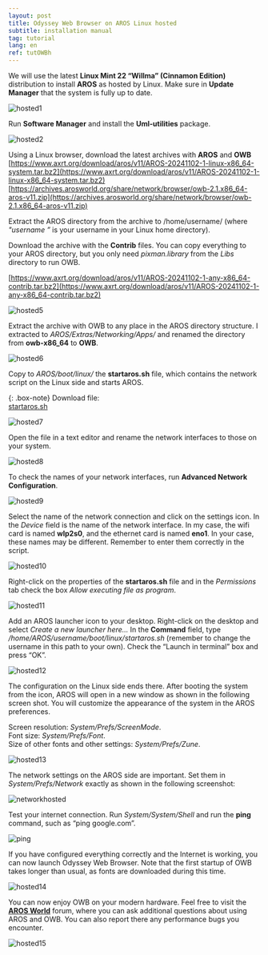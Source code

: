 ```yaml
---
layout: post
title: Odyssey Web Browser on AROS Linux hosted
subtitle: installation manual
tag: tutorial
lang: en
ref: tutOWBh
---
```


We will use the latest **Linux Mint 22 “Willma” (Cinnamon Edition)** distribution to install **AROS** as hosted by Linux. Make sure in **Update Manager** that the system is fully up to date.

![hosted1](/assets/img/hosted1.png)

Run **Software Manager** and install the **Uml-utilities** package.

![hosted2](/assets/img/hosted2.png)

Using a Linux browser, download the latest archives with **AROS** and **OWB**   
[https://www.axrt.org/download/aros/v11/AROS-20241102-1-linux-x86_64-system.tar.bz2](https://www.axrt.org/download/aros/v11/AROS-20241102-1-linux-x86_64-system.tar.bz2)  
[https://archives.arosworld.org/share/network/browser/owb-2.1.x86_64-aros-v11.zip](https://archives.arosworld.org/share/network/browser/owb-2.1.x86_64-aros-v11.zip)  

Extract the AROS directory from the archive to /home/username/ (where *"username ”* is your username in your Linux home directory).

Download the archive with the **Contrib** files. You can copy everything to your AROS directory, but you only need *pixman.library* from the *Libs* directory to run OWB.  

[https://www.axrt.org/download/aros/v11/AROS-20241102-1-any-x86_64-contrib.tar.bz2](https://www.axrt.org/download/aros/v11/AROS-20241102-1-any-x86_64-contrib.tar.bz2)  

![hosted5](/assets/img/hosted5.png)

Extract the archive with OWB to any place in the AROS directory structure. I extracted to *AROS/Extras/Networking/Apps/* and renamed the directory from **owb-x86_64** to **OWB**.

![hosted6](/assets/img/hosted6.png)

Copy to *AROS/boot/linux/* the **startaros.sh** file, which contains the network script on the Linux side and starts AROS.

{: .box-note}
Download file:  
[startaros.sh](/assets/startaros.sh "download")

![hosted7](/assets/img/hosted7.png)

Open the file in a text editor and rename the network interfaces to those on your system.

![hosted8](/assets/img/hosted8.png)

To check the names of your network interfaces, run **Advanced Network Configuration**.

![hosted9](/assets/img/hosted9.png)

Select the name of the network connection and click on the settings icon. In the *Device* field is the name of the network interface. In my case, the wifi card is named **wlp2s0**, and the ethernet card is named **eno1**. In your case, these names may be different. Remember to enter them correctly in the script.

![hosted10](/assets/img/hosted10.png)

Right-click on the properties of the **startaros.sh** file and in the *Permissions* tab check the box *Allow executing file as program*.

![hosted11](/assets/img/hosted11.png)

Add an AROS launcher icon to your desktop. Right-click on the desktop and select *Create a new launcher here...* In the **Command** field, type */home/AROS/username/boot/linux/startaros.sh* (remember to change the username in this path to your own). Check the “Launch in terminal” box and press “OK”.

![hosted12](/assets/img/hosted12.png)

The configuration on the Linux side ends there. After booting the system from the icon, AROS will open in a new window as shown in the following screen shot. You will customize the appearance of the system in the AROS preferences. 

Screen resolution: *System/Prefs/ScreenMode*.  
Font size: *System/Prefs/Font*.  
Size of other fonts and other settings: *System/Prefs/Zune*.  

![hosted13](/assets/img/hosted13.png)

The network settings on the AROS side are important. Set them in *System/Prefs/Network* exactly as shown in the following screenshot:

![networkhosted](/assets/img/network.png)

Test your internet connection. Run *System/System/Shell* and run the **ping** command, such as “ping google.com”. 

![ping](/assets/img/ping.png)

If you have configured everything correctly and the Internet is working, you can now launch Odyssey Web Browser. Note that the first startup of OWB takes longer than usual, as fonts are downloaded during this time.

![hosted14](/assets/img/hosted14.png)

You can now enjoy OWB on your modern hardware. Feel free to visit the **[AROS World](https://arosworld.org)** forum, where you can ask additional questions about using AROS and OWB. You can also report there any performance bugs you encounter.

![hosted15](/assets/img/hosted15.png)

